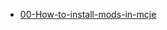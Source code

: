 <!--
 * @Author: PlanC
 * @Date: 2021-04-16 14:31:19
 * @LastEditTime: 2021-04-16 14:31:59
 * @FilePath: \blog\readme.md
-->

- [00-How-to-install-mods-in-mcje](.\00-How-to-install-mods-in-mcje)
